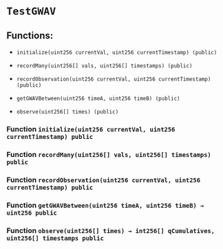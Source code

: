 # `TestGWAV`

## Functions:

- `initialize(uint256 currentVal, uint256 currentTimestamp) (public)`

- `recordMany(uint256[] vals, uint256[] timestamps) (public)`

- `recordObservation(uint256 currentVal, uint256 currentTimestamp) (public)`

- `getGWAVBetween(uint256 timeA, uint256 timeB) (public)`

- `observe(uint256[] times) (public)`

### Function `initialize(uint256 currentVal, uint256 currentTimestamp) public`

### Function `recordMany(uint256[] vals, uint256[] timestamps) public`

### Function `recordObservation(uint256 currentVal, uint256 currentTimestamp) public`

### Function `getGWAVBetween(uint256 timeA, uint256 timeB) → uint256 public`

### Function `observe(uint256[] times) → int256[] qCumulatives, uint256[] timestamps public`
